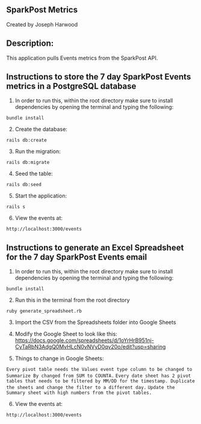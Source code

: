 ## SparkPost Metrics
Created by Joseph Harwood

## Description:

This application pulls Events metrics from the SparkPost API.

## Instructions to store the 7 day SparkPost Events metrics in a PostgreSQL database
1) In order to run this, within the root directory make sure to install
dependencies by opening the terminal and typing the following:

  `bundle install`

2) Create the database:

  `rails db:create`

3) Run the migration:

  `rails db:migrate`

4) Seed the table:

  `rails db:seed`

5) Start the application:

  `rails s`

6) View the events at:

  `http://localhost:3000/events`

## Instructions to generate an Excel Spreadsheet for the 7 day SparkPost Events email
1) In order to run this, within the root directory make sure to install
dependencies by opening the terminal and typing the following:

  `bundle install`

2) Run this in the terminal from the root directory

  `ruby generate_spreadsheet.rb`

3) Import the CSV from the Spreadsheets folder into Google Sheets

4) Modify the Google Sheet to look like this: https://docs.google.com/spreadsheets/d/1oYrHrB951nj-CyTaRbN3AdgQ0MvHLcN0vNVyD0qv20o/edit?usp=sharing

5) Things to change in Google Sheets:

  `Every pivot table needs the Values event type column to be changed to Summarize By changed from SUM to COUNTA.`
  `Every date sheet has 2 pivot tables that needs to be filtered by MM/DD for the timestamp. Duplicate the sheets and change the filter to a different day.`
  `Update the Summary sheet with high numbers from the pivot tables.`


6) View the events at:

  `http://localhost:3000/events`
